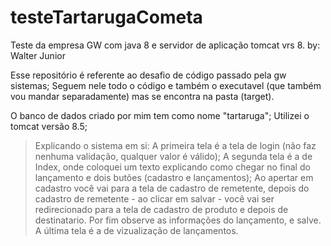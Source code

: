 # testeTartarugaCometa
Teste da empresa GW com java 8 e servidor de aplicação tomcat vrs 8. 
by: Walter Junior

Esse repositório é referente ao desafio de código passado pela gw sistemas;
Seguem nele todo o código e também o executavel (que também vou mandar separadamente) mas se encontra na pasta (target).

O banco de dados criado por mim tem como nome "tartaruga";
Utilizei o tomcat versão 8.5;

> Explicando o sistema em si:
A primeira tela é a tela de login (não faz nenhuma validação, qualquer valor é válido);
A segunda tela é a de Index, onde coloquei um texto explicando como chegar no final do lançamento 
e dois butões (cadastro e lançamentos);
Ao apertar em cadastro você vai para a tela de cadastro de remetente, 
depois do cadastro de remetente - ao clicar em salvar - você vai ser redirecionado para a tela
de cadastro de produto e depois de destinatario. Por fim observe as informações do lançamento, e salve.
A última tela é a de vizualização de lançamentos.
